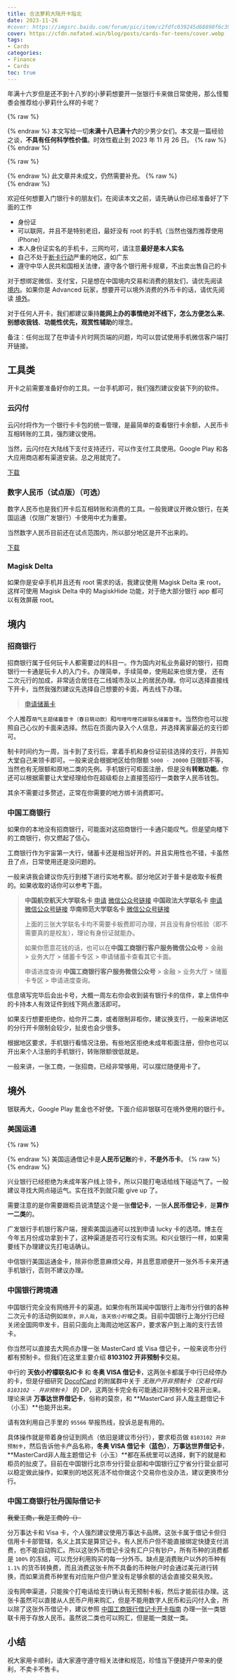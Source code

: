 ```yaml
---
title: 合法萝莉大陆开卡指北
date: 2023-11-26
#cover: https://imgsrc.baidu.com/forum/pic/item/c2fdfc039245d68890f6c392e2c27d1ed21b240b.jpg
cover: https://cfdn.nofated.win/blog/posts/cards-for-teens/cover.webp
tags:
- Cards
categories:
- Finance
- Cards
toc: true
---
```

年满十六岁但是还不到十八岁的小萝莉想要开一张银行卡来做日常使用，那么怪蜀黍会推荐给小萝莉什么样的卡呢？
<!--more-->

{% raw %}<article class="message is-info"><div class="message-body">{% endraw %}
本文写给一切**未满十八已满十六**的少男少女们。本文是一篇经验之谈，**不具有任何科学性价值**。时效性截止到 2023 年 11 月 26 日。
{% raw %}</div></article>{% endraw %}

{% raw %}<article class="message is-danger"><div class="message-body">{% endraw %}
此文章并未成文，仍然需要补充。
{% raw %}</div></article>{% endraw %}

欢迎任何想要入门银行卡的朋友们，在阅读本文之前，请先确认你已经准备好了下面的工作

- 身份证
- 可以联网，并且不是特别老旧，最好没有 root 的手机（当然也强烈推荐使用 iPhone）
- 本人身份证实名的手机卡，三网均可，请注意**最好是本人实名**
- 自己不处于[断卡行动](https://zh.wikipedia.org/zh/%E6%96%AD%E5%8D%A1%E8%A1%8C%E5%8A%A8)严重的地区，如广东
- 遵守中华人民共和国相关法律，遵守各个银行用卡规章，不出卖出售自己的卡

对于想绑定微信、支付宝，只是想在中国境内交易和消费的朋友们，请优先阅读 [境内](#境内)。如果你是 Advanced 玩家，想要开可以境外消费的外币卡的话，请优先阅读 [境外](#境外)。

对于任何人开卡，我们都建议秉持**能网上办的事情绝对不线下，怎么方便怎么来**、**别想收我钱**、**功能性优先，观赏性辅助**的理念。

备注：任何出现了在申请卡片时网页端的问题，均可以尝试使用手机微信客户端打开链接。

## 工具类

开卡之前需要准备好你的工具。一台手机即可，我们强烈建议安装下列的软件。

### 云闪付

云闪付将作为一个银行卡卡包的统一管理，是最简单的查看银行卡余额，人民币卡互相转账的工具，强烈建议使用。

当然，云闪付在大陆线下支付支持还行，可以作支付工具使用。Google Play 和各大应用商店都有渠道安装。总之用就完了。

[下载](https://cn.unionpay.com/upowhtml/cn/templates/quickPass/quickPass.html)

### 数字人民币（试点版）（可选）

数字人民币也是我们开卡后互相转账和消费的工具。一般我建议开微众银行，在美国运通（仅限广发银行）卡使用中尤为重要。

当然数字人民币目前还在试点范围内，所以部分地区是开不出来的。

[下载](https://pilot.app.ecny.pbcdci.cn/download/index.html)

### Magisk Delta

如果你是安卓手机并且还有 root 需求的话，我建议使用 Magisk Delta 来 root，这样可使用 Magisk Delta 中的 MagiskHide 功能，对于绝大部分银行 app 都可以有效屏蔽 root。

## 境内

### 招商银行

招商银行属于任何玩卡人都需要过的科目一。作为国内对私业务最好的银行，招商银行一卡通是玩卡人的入门卡。办理简单，手续简单，使用起来也很方便， 还有二次元行的加成，非常适合居住在二线城市及以上的居民办理。你可以选择直接线下开卡，当然我强烈建议先选择自己想要的卡面，再去线下办理。

>[申请储蓄卡](https://t.cmbchina.com/wpBspZAA?CorperationCode=F00000DBA000000000000100ywtwap015858000000000000000000000000&BranchID=100&Organization=100531&RecmCode=)

个人推荐`萌气主题储蓄普卡（春日萌动款）`和`哔哩哔哩花嫁联名储蓄普卡`。当然你也可以按照自己心仪的卡面来选择。然后在页面内录入个人信息，并选择离家最近的支行即可。

制卡时间约为一周，当卡到了支行后，拿着手机和身份证前往选择的支行，并告知大堂自己来领卡即可。一般来说会根据地区给你限额 `5000 - 20000` 日限额不等，当然也有无限额和原地二类的先例。手机银行可柜面注册，但是没有**转账功能**。你还可以根据需要让大堂经理给你在超级柜台上直接签招行一类数字人民币钱包。

其余不需要过多赘述，正常在你需要的地方绑卡消费即可。

### 中国工商银行

如果你的本地没有招商银行，可能面对这招商银行一卡通只能叹气。但是望向楼下的工商银行，你又燃起了信心。

工商银行作为宇宙第一大行，储蓄卡还是相当好开的。并且实用性也不错，卡虽然丑了点，日常使用还是没问题的。

一般来讲我会建议你先行到楼下进行实地考察。部分地区对于普卡是收取卡板费的。如果收取的话你可以参考下面。

>**中国航空航天大学联名卡** [申请](https://ebiz.icbc.com.cn/icbc/ecams/debitcard/index/mail_debit_card_main.flowc?flowActionName=apply&i_apchannel=8&tranFlag=3&i_areaCode=0200&i_prodid=120010443780&i_allyno=02000092&i_employId=000892210) [微信公众号链接](https://mp.weixin.qq.com/s/vAdfyTgiOmUOFzTRB-yU3Q)
>**中国政法大学联名卡** [申请](https://ebiz.icbc.com.cn/icbc/ecams/debitcard/index/mail_debit_card_main.flowc?flowActionName=apply&i_apchannel=8&tranFlag=3&i_areaCode=0200&i_prodid=120010404280&i_allyno=02000091&i_employId=001028770)  [微信公众号链接](https://mp.weixin.qq.com/s/CXhN6KHvaHHkHgM8bek7kA)
>**华南师范大学联名卡** [微信公众号链接](https://mp.weixin.qq.com/s/qye_qcjkSQSBvISrhFUjKA)
>
>上面的三张大学联名卡均不需要卡板费即可办理，并且没有身份核验（即不需要真的是校友），理论有身份证就能办。
>
>如果你愿意花钱的话，也可以在**中国工商银行客户服务微信公众号** > 金融 > 业务大厅 > 储蓄卡专区 > 申请储蓄卡查看其它卡面。
>
>申请进度查询 **中国工商银行客户服务微信公众号** > 金融 > 业务大厅 > 储蓄卡专区 > 申请进度查询。

信息填写完毕后会出卡号，大概一周左右你会收到装有银行卡的信件，拿上信件中的卡持本人有效证件到线下网点激活即可。

如果支行想要拒绝你，给你开二类，或者限制非柜你，建议换支行，一般来讲地区的分行开卡限制会较少，扯皮也会少很多。

根据地区要求，手机银行看情况注册。有些地区拒绝未成年柜面注册，但你也可以开出来个人注册的手机银行，转账限额很低就是。


一般来讲，一张工商，一张招商，已经非常够用，可以摆烂随便用卡了。

## 境外

银联再大，Google Play 氪金也不好使。下面介绍非银联可在境外使用的银行卡。

### 美国运通

{% raw %}<article class="message is-danger"><div class="message-body">{% endraw %}
美国运通借记卡是**人民币记账**的卡，**不是外币卡**。
{% raw %}</div></article>{% endraw %}

兴业银行已经拒绝为未成年客户线上领卡，所以只能打电话给线下碰运气了。一般建议寻找大网点碰运气。实在找不到就只能 give up 了。

需要注意的是你需要跟柜员说清楚这个是一张**借记卡**，一张**人民币借记卡**，是**算作一二类**的。

广发银行手机银行客户端，搜索美国运通可以找到申请 lucky 卡的选项。博主在今年五月份成功拿到卡了，这种渠道是否可行没有实测。和兴业银行一样，如果需要线下办理建议先打电话确认。

中信银行美国运通金卡，除非你愿意麻烦父母，并且愿意顺便开一张外币卡来开通手机银行，否则不建议办理。

### 中国银行跨境通

中国银行完全没有网络开卡的渠道。如果你有所耳闻中国银行上海市分行做的各种二次元卡的活动例如`莫奈`，`非人哉`，`洛天依小柠檬`之类。目前中国银行上海分行已经关闭全国网申发卡，目前只面向上海周边地区客户，要求客户到上海的支行去领卡。

你当然可以直接去大网点办理一张 MasterCard 或 Visa 借记卡，一般来说市分行都有预制卡。但我们在这里主要介绍 **8103102 开非预制卡**交易。

中行的 **天依小柠檬联名IC卡** 和 **冬奥 VISA 借记卡**，这两张卡都属于中行已经停办的卡，但是仔细研究 [DocofCard](https://www.docofcard.com) 的附属群中关于 _无账户开非预制卡（交易代码 `8103102 - 开非预制卡`）_ 的 DP，这两张卡完全有可能通过非预制卡交易开出来。理论来讲 **万事达世界借记卡**，俗称的莫奈，和 **MasterCard 非人哉主题借记卡（小玉）**也能开出来。

请有效利用自己手里的 `95566` 举报热线，投诉总是有用的。

具体操作就是带着身份证到网点（依旧是建议市分行），要求柜员做 `8103102 开非预制卡`，然后告诉他卡产品名称，**冬奥 VISA 借记卡（蓝色）**，**万事达世界借记卡**，**MasterCard非人哉主题借记卡（小玉）**都在系统里可以选择，剩下的就是和柜员的扯皮了。目前在中国银行北京市分行营业部和中国银行辽宁省分行营业部可以稳定做此操作，如果别的地区死活不给你做这个交易你也没办法，建议更换市分行。

### 中国工商银行牡丹国际借记卡

~~我爱工商，我是工商的（）~~

分万事达卡和 Visa 卡，个人强烈建议使用万事达卡品牌。这张卡属于借记卡但归信用卡卡部管辖，名义上其实是算贷记卡。有人民币户但不能直接绑定快捷支付消费，也不能自动购汇。所以这张外币借记卡没有汇户只有钞户，所有币种的消费都是 `100%` 的冻结，可以充分利用购买的每一分外币。缺点是消费账户以外的币种有 `1.1%` 的货币转换费，而且消费这张卡所不具备的币种账户时会通过美元进行转换，而如果消费币种里有对应账户但户里没有足够余额的话会直接交易失败。

没有网申渠道，只能挨个打电话给支行确认有无预制卡板，然后才能前往办理。这张卡虽然可以直接从人民币户用来购汇，但是不能用数字人民币和云闪付入金，所以除了这张外币借记卡，建议参照 [中国工商银行借记卡开卡指南](#中国工商银行) 办理一张一类银联卡用于存放人民币。虽然说二类也可以购汇，但是能一类就一类。

## 小结

祝大家用卡顺利，请大家遵守遵守相关法律和规范，珍惜当下便捷开户带来的便利，不卖卡不售卡。
